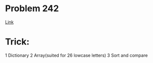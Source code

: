 # Problem 242
[Link](https://leetcode.com/problems/valid-anagram/description/)
# Trick:
1 Dictionary
2 Array(suited for 26 lowcase letters)
3 Sort and compare
